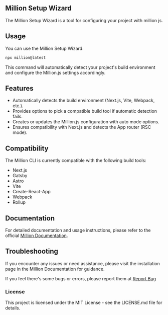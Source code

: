 ## Million Setup Wizard

The Million Setup Wizard is a tool for configuring your project with million js.

## Usage

You can use the Million Setup Wizard:

```bash copy code
npx million@latest
```

This command will automatically detect your project's build environment and configure the Million.js settings accordingly.

## Features

- Automatically detects the build environment (Next.js, Vite, Webpack, etc.).
- Provides options to pick a compatible build tool if automatic detection fails.
- Creates or updates the Million.js configuration with auto mode options.
- Ensures compatibility with Next.js and detects the App router (RSC mode).

## Compatibility

The Million CLI is currently compatible with the following build tools:

- Next.js
- Gatsby
- Astro
- Vite
- Create-React-App
- Webpack
- Rollup

## Documentation

For detailed documentation and usage instructions, please refer to the official [Million Documentation](https://million.dev/docs/install).

## Troubleshooting

If you encounter any issues or need assistance, please visit the installation page in the Million Documentation for guidance.

If you feel there's some bugs or errors, please report them at [Report Bug](https://github.com/aidenybai/million/issues)

### License

This project is licensed under the MIT License - see the LICENSE.md file for details.
